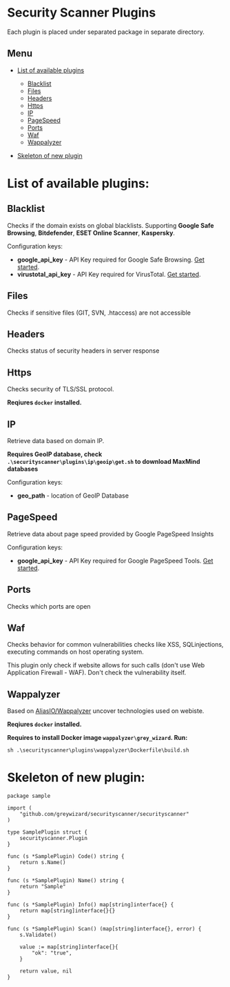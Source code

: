 # Security Scanner Plugins

Each plugin is placed under separated package in separate directory.

## Menu

* [List of available plugins](#list-of-available-plugins)
  * [Blacklist](#blacklist) 
  * [Files](#files)
  * [Headers](#headers)
  * [Https](#https)
  * [IP](#ip)
  * [PageSpeed](#pagespeed)
  * [Ports](#ports)
  * [Waf](#waf)
  * [Wappalyzer](#wappalyzer)
  
* [Skeleton of new plugin](#skeleton-of-new-plugin)

# List of available plugins:
## Blacklist 
Checks if the domain exists on global blacklists. Supporting **Google Safe Browsing**, **Bitdefender**, **ESET Online Scanner**, **Kaspersky**.

Configuration keys:
* **google_api_key** - API Key required for Google Safe Browsing. [Get started](https://developers.google.com/safe-browsing/v4/get-started).
* **virustotal_api_key** - API Key required for VirusTotal. [Get started](https://www.virustotal.com/en/documentation/public-api/#getting-started).

## Files
Checks if sensitive files (GIT, SVN, .htaccess) are not accessible

## Headers

Checks status of security headers in server response

## Https

Checks security of TLS/SSL protocol.

**Reqiures `docker` installed.**

## IP

Retrieve data based on domain IP.

**Requires GeoIP database, check `.\securityscanner\plugins\ip\geoip\get.sh` 
 to download MaxMind databases**
 
Configuration keys:
 * **geo_path** - location of GeoIP Database

## PageSpeed

Retrieve data about page speed provided by Google PageSpeed Insights

Configuration keys:
* **google_api_key** - API Key required for Google PageSpeed Tools. [Get started](https://developers.google.com/speed/docs/insights/v1/getting_started).

## Ports

Checks which ports are open

## Waf

Checks behavior for common vulnerabilities checks like XSS, SQLinjections, executing commands on host operating system. 

This plugin only check if website allows for such calls (don't use Web Application Firewall - WAF). Don't check the vulnerability itself.

## Wappalyzer
Based on [AliasIO/Wappalyzer](https://github.com/AliasIO/Wappalyzer) uncover technologies used on webiste.

**Reqiures `docker` installed.**

**Requires to install Docker image `wappalyzer\grey_wizard`. Run:**
 
`sh .\securityscanner\plugins\wappalyzer\Dockerfile\build.sh `

# Skeleton of new plugin:

```
package sample

import (
	"github.com/greywizard/securityscanner/securityscanner"	
)

type SamplePlugin struct {
	securityscanner.Plugin
}

func (s *SamplePlugin) Code() string {
	return s.Name()
}

func (s *SamplePlugin) Name() string {
	return "Sample"
}

func (s *SamplePlugin) Info() map[string]interface{} {
	return map[string]interface{}{}
}

func (s *SamplePlugin) Scan() (map[string]interface{}, error) {
	s.Validate()

	value := map[string]interface{}{
		"ok": "true",
	}

	return value, nil
}
```